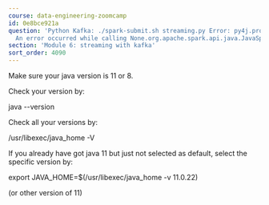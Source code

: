 ```yaml
---
course: data-engineering-zoomcamp
id: 0e8bce921a
question: 'Python Kafka: ./spark-submit.sh streaming.py Error: py4j.protocol.Py4JJavaError:
  An error occurred while calling None.org.apache.spark.api.java.JavaSparkContext.'
section: 'Module 6: streaming with kafka'
sort_order: 4090
---
```


Make sure your java version is 11 or 8.

Check your version by:

java --version

Check all your versions by:

/usr/libexec/java_home -V

If you already have got java 11 but just not selected as default, select the specific version by:

export JAVA_HOME=$(/usr/libexec/java_home -v 11.0.22)

(or other version of 11)

